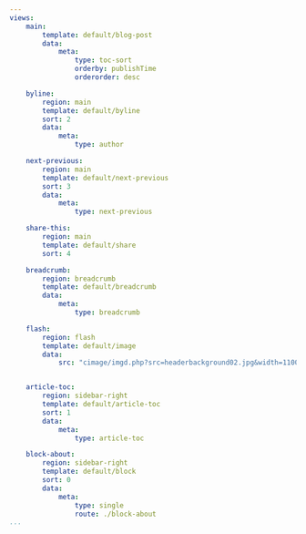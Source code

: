 ```yaml
---
views:
    main:
        template: default/blog-post
        data:
            meta:
                type: toc-sort
                orderby: publishTime
                orderorder: desc

    byline:
        region: main
        template: default/byline
        sort: 2
        data:
            meta:
                type: author

    next-previous:
        region: main
        template: default/next-previous
        sort: 3
        data:
            meta:
                type: next-previous

    share-this:
        region: main
        template: default/share
        sort: 4

    breadcrumb:
        region: breadcrumb
        template: default/breadcrumb
        data:
            meta:
                type: breadcrumb

    flash:
        region: flash
        template: default/image
        data:
            src: "cimage/imgd.php?src=headerbackground02.jpg&width=1100&h=200&crop-to-fit&area=30,0,0,0"


    article-toc:
        region: sidebar-right
        template: default/article-toc
        sort: 1
        data:
            meta:
                type: article-toc

    block-about:
        region: sidebar-right
        template: default/block
        sort: 0
        data:
            meta:
                type: single
                route: ./block-about
...
```

